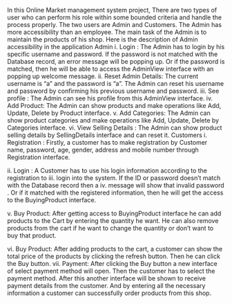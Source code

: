 In this Online Market management system project, There are two types of user who can perform his role within some bounded criteria and handle the process properly. The two users are Admin and Customers. The Admin has more accessibility than an employee. The main task of the Admin is to maintain the products of his shop. Here is the description of Admin accessibility in the application Admin i. Login : The Admin has to login by his specific username and password. If the password is not matched with the Database record, an error message will be popping up. Or if the password is matched, then he will be able to access the AdminView interface with an popping up welcome message. ii. Reset Admin Details: The current username is “a” and the password is “a”. The Admin can reset his username and password by confirming his previous username and password. iii. See profile : The Admin can see his profile from this AdminView interface. iv. Add Product: The Admin can show products and make operations like Add, Update, Delete by Product interface. v. Add Categories: The Admin can show product categories and make operations like Add, Update, Delete by Categories interface. vi. View Selling Details : The Admin can show product selling details by SellingDetails interface and can reset it. Customers i. Registration : Firstly, a customer has to make registration by Customer name, password, age, gender, address and mobile number through Registration interface.

ii. Login : A Customer has to use his login information according to the registration to iii. login into the system. If the ID or password doesn’t match with the Database record then a iv. message will show that invalid password . Or if it matched with the registered information, then he will get the access to the BuyingProduct interface.

v. Buy Product: After getting access to BuyingProduct interface he can add products to the Cart by entering the quantity he want. He can also remove products from the cart if he want to change the quantity or don’t want to buy that product.

vi. Buy Product: After adding products to the cart, a customer can show the total price of the products by clicking the refresh button. Then he can click the Buy button. vii. Payment: After clicking the Buy button a new interface of select payment method will open. Then the customer has to select the payment method. After this another interface will be shown to receive payment details from the customer. And by entering all the necessary information a customer can successfully order products from this shop.
